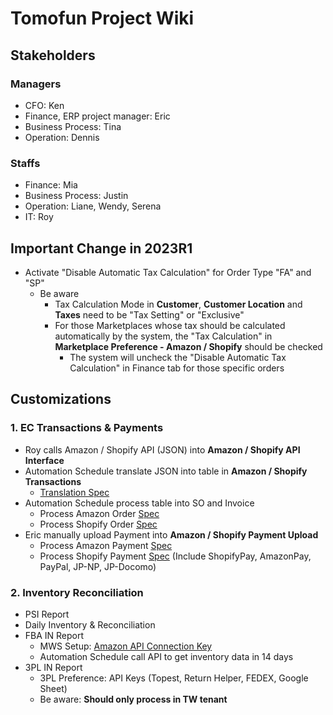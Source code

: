 # Tomofun Project Wiki
## Stakeholders
### Managers
- CFO: Ken
- Finance, ERP project manager: Eric
- Business Process: Tina
- Operation: Dennis
### Staffs
- Finance: Mia
- Business Process: Justin
- Operation: Liane, Wendy, Serena
- IT: Roy

## Important Change in 2023R1
- Activate "Disable Automatic Tax Calculation" for Order Type "FA" and "SP"
  - Be aware
    - Tax Calculation Mode in **Customer**, **Customer Location** and **Taxes** need to be "Tax Setting" or "Exclusive"
    - For those Marketplaces whose tax should be calculated automatically by the system, the "Tax Calculation" in **Marketplace Preference - Amazon / Shopify** should be checked
      - The system will uncheck the "Disable Automatic Tax Calculation" in Finance tab for those specific orders

## Customizations
### 1. EC Transactions & Payments  
- Roy calls Amazon / Shopify API (JSON) into **Amazon / Shopify API Interface**
- Automation Schedule translate JSON into table in **Amazon / Shopify Transactions**
  - [Translation Spec](https://1drv.ms/x/s!AhdB9H8nvN7jhpMdhlkuydLqJOqQ5Q?e=ThoZri)
- Automation Schedule process table into SO and Invoice
  - Process Amazon Order [Spec](https://1drv.ms/w/s!AhdB9H8nvN7jhot78hBqW1mIf27jpQ?e=MYtYSy)
  - Process Shopify Order [Spec](https://1drv.ms/w/s!AhdB9H8nvN7jhot62Tu9tJJiy5caIw?e=PZcsw8)
- Eric manually upload Payment into **Amazon / Shopify Payment Upload**
  - Process Amazon Payment [Spec](https://1drv.ms/w/s!AhdB9H8nvN7jhpJQ9h4UAiWxF3N6aA?e=9gLJes)
  - Process Shopify Payment [Spec](https://1drv.ms/w/s!AhdB9H8nvN7jhop5MaOmAI1S0UbbGw?e=Urkpcw) (Include ShopifyPay, AmazonPay, PayPal, JP-NP, JP-Docomo)
### 2. Inventory Reconciliation
- PSI Report
- Daily Inventory & Reconciliation
- FBA IN Report
  - MWS Setup: [Amazon API Connection Key](https://1drv.ms/t/s!AhdB9H8nvN7jhodNGu724H7wiFf4Cw?e=7ThuEP)
  - Automation Schedule call API to get inventory data in 14 days
- 3PL IN Report
  - 3PL Preference: API Keys (Topest, Return Helper, FEDEX, Google Sheet)
  - Be aware: **Should only process in TW tenant**
